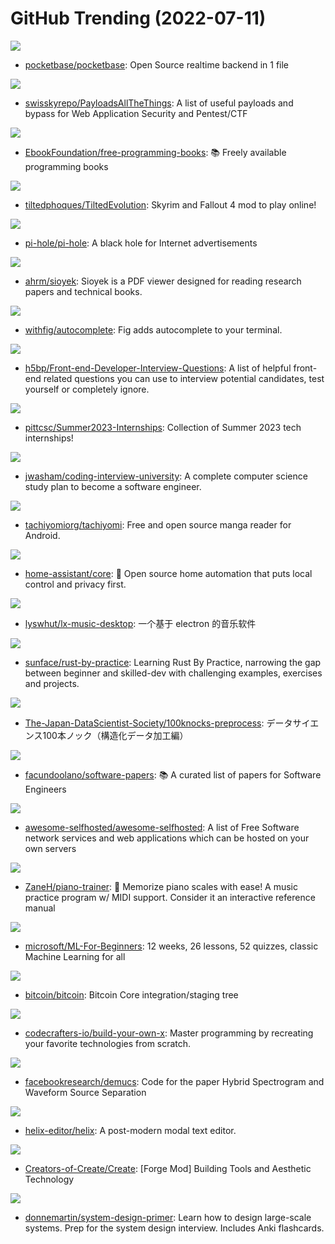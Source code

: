 # GitHub Trending (2022-07-11)

![](https://img.shields.io/badge/Go-New%20977-green?style=flat-square&logo=appveyor)
- [pocketbase/pocketbase](https://github.com/pocketbase/pocketbase): Open Source realtime backend in 1 file

![](https://img.shields.io/badge/Python-New%2030-green?style=flat-square&logo=appveyor)
- [swisskyrepo/PayloadsAllTheThings](https://github.com/swisskyrepo/PayloadsAllTheThings): A list of useful payloads and bypass for Web Application Security and Pentest/CTF

![](https://img.shields.io/badge/none-New%20220-green?style=flat-square&logo=appveyor)
- [EbookFoundation/free-programming-books](https://github.com/EbookFoundation/free-programming-books): 📚 Freely available programming books

![](https://img.shields.io/badge/C%2B%2B-New%20102-green?style=flat-square&logo=appveyor)
- [tiltedphoques/TiltedEvolution](https://github.com/tiltedphoques/TiltedEvolution): Skyrim and Fallout 4 mod to play online!

![](https://img.shields.io/badge/Shell-New%20175-green?style=flat-square&logo=appveyor)
- [pi-hole/pi-hole](https://github.com/pi-hole/pi-hole): A black hole for Internet advertisements

![](https://img.shields.io/badge/C-New%2036-green?style=flat-square&logo=appveyor)
- [ahrm/sioyek](https://github.com/ahrm/sioyek): Sioyek is a PDF viewer designed for reading research papers and technical books.

![](https://img.shields.io/badge/TypeScript-New%20124-green?style=flat-square&logo=appveyor)
- [withfig/autocomplete](https://github.com/withfig/autocomplete): Fig adds autocomplete to your terminal.

![](https://img.shields.io/badge/Nunjucks-New%20165-green?style=flat-square&logo=appveyor)
- [h5bp/Front-end-Developer-Interview-Questions](https://github.com/h5bp/Front-end-Developer-Interview-Questions): A list of helpful front-end related questions you can use to interview potential candidates, test yourself or completely ignore.

![](https://img.shields.io/badge/Python-New%2048-green?style=flat-square&logo=appveyor)
- [pittcsc/Summer2023-Internships](https://github.com/pittcsc/Summer2023-Internships): Collection of Summer 2023 tech internships!

![](https://img.shields.io/badge/none-New%20122-green?style=flat-square&logo=appveyor)
- [jwasham/coding-interview-university](https://github.com/jwasham/coding-interview-university): A complete computer science study plan to become a software engineer.

![](https://img.shields.io/badge/Kotlin-New%2024-green?style=flat-square&logo=appveyor)
- [tachiyomiorg/tachiyomi](https://github.com/tachiyomiorg/tachiyomi): Free and open source manga reader for Android.

![](https://img.shields.io/badge/Python-New%2047-green?style=flat-square&logo=appveyor)
- [home-assistant/core](https://github.com/home-assistant/core): 🏡 Open source home automation that puts local control and privacy first.

![](https://img.shields.io/badge/JavaScript-New%2027-green?style=flat-square&logo=appveyor)
- [lyswhut/lx-music-desktop](https://github.com/lyswhut/lx-music-desktop): 一个基于 electron 的音乐软件

![](https://img.shields.io/badge/Rust-New%20189-green?style=flat-square&logo=appveyor)
- [sunface/rust-by-practice](https://github.com/sunface/rust-by-practice): Learning Rust By Practice, narrowing the gap between beginner and skilled-dev with challenging examples, exercises and projects.

![](https://img.shields.io/badge/HTML-New%2034-green?style=flat-square&logo=appveyor)
- [The-Japan-DataScientist-Society/100knocks-preprocess](https://github.com/The-Japan-DataScientist-Society/100knocks-preprocess): データサイエンス100本ノック（構造化データ加工編）

![](https://img.shields.io/badge/Python-New%20173-green?style=flat-square&logo=appveyor)
- [facundoolano/software-papers](https://github.com/facundoolano/software-papers): 📚 A curated list of papers for Software Engineers

![](https://img.shields.io/badge/JavaScript-New%20288-green?style=flat-square&logo=appveyor)
- [awesome-selfhosted/awesome-selfhosted](https://github.com/awesome-selfhosted/awesome-selfhosted): A list of Free Software network services and web applications which can be hosted on your own servers

![](https://img.shields.io/badge/TypeScript-New%2084-green?style=flat-square&logo=appveyor)
- [ZaneH/piano-trainer](https://github.com/ZaneH/piano-trainer): 🎹 Memorize piano scales with ease! A music practice program w/ MIDI support. Consider it an interactive reference manual

![](https://img.shields.io/badge/Jupyter%20Notebook-New%2038-green?style=flat-square&logo=appveyor)
- [microsoft/ML-For-Beginners](https://github.com/microsoft/ML-For-Beginners): 12 weeks, 26 lessons, 52 quizzes, classic Machine Learning for all

![](https://img.shields.io/badge/C%2B%2B-New%2024-green?style=flat-square&logo=appveyor)
- [bitcoin/bitcoin](https://github.com/bitcoin/bitcoin): Bitcoin Core integration/staging tree

![](https://img.shields.io/badge/none-New%20446-green?style=flat-square&logo=appveyor)
- [codecrafters-io/build-your-own-x](https://github.com/codecrafters-io/build-your-own-x): Master programming by recreating your favorite technologies from scratch.

![](https://img.shields.io/badge/Python-New%2014-green?style=flat-square&logo=appveyor)
- [facebookresearch/demucs](https://github.com/facebookresearch/demucs): Code for the paper Hybrid Spectrogram and Waveform Source Separation

![](https://img.shields.io/badge/Rust-New%2023-green?style=flat-square&logo=appveyor)
- [helix-editor/helix](https://github.com/helix-editor/helix): A post-modern modal text editor.

![](https://img.shields.io/badge/Java-New%2023-green?style=flat-square&logo=appveyor)
- [Creators-of-Create/Create](https://github.com/Creators-of-Create/Create): [Forge Mod] Building Tools and Aesthetic Technology

![](https://img.shields.io/badge/Python-New%20221-green?style=flat-square&logo=appveyor)
- [donnemartin/system-design-primer](https://github.com/donnemartin/system-design-primer): Learn how to design large-scale systems. Prep for the system design interview. Includes Anki flashcards.

